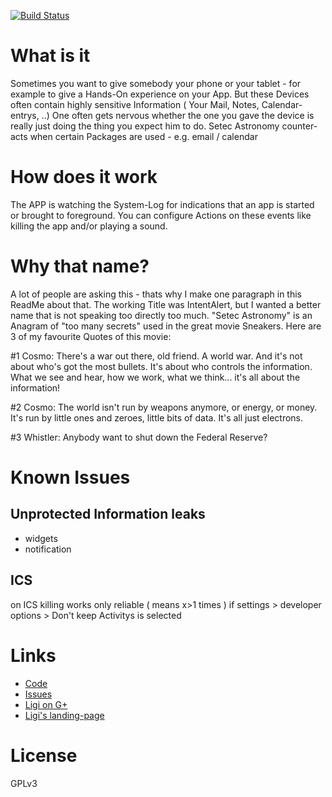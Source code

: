 [![Build Status](https://snap-ci.com/ligi/Setec-Astronomy/branch/master/build_image)](https://snap-ci.com/ligi/Setec-Astronomy/branch/master)

What is it
==========

Sometimes you want to give somebody your phone or your tablet - for example to give a Hands-On experience on your App. But these Devices often contain highly sensitive Information ( Your Mail, Notes, Calendar-entrys, ..) 
One often gets nervous whether the one you gave the device is really just doing the thing you expect him to do.
Setec Astronomy counter-acts when certain Packages are used - e.g. email / calendar

How does it work
================

The APP is watching the System-Log for indications that an app is started or brought to foreground. You can configure Actions on these events like killing the app and/or playing a sound. 

Why that name?
==============

A lot of people are asking this - thats why I make one paragraph in this ReadMe about that. The working Title was IntentAlert, but I wanted a better name that is not speaking too directly too much. "Setec Astronomy" is an Anagram of "too many secrets" used in the great movie Sneakers. Here are 3 of my favourite Quotes of this movie:

 #1 Cosmo: There's a war out there, old friend. A world war. And it's not about who's got the most bullets. It's about who controls the information. What we see and hear, how we work, what we think... it's all about the information! 

 #2 Cosmo: The world isn't run by weapons anymore, or energy, or money. It's run by little ones and zeroes, little bits of data. It's all just electrons. 

 #3 Whistler: Anybody want to shut down the Federal Reserve? 

Known Issues
============

Unprotected Information leaks
-----------------------------
 * widgets
 * notification

ICS
---
 on ICS killing works only reliable ( means x>1 times ) if settings > developer options > Don't keep Activitys is selected

Links
=====

 * [Code](http://github.com/ligi/Setec-Astronomy)
 * [Issues](http://github.com/ligi/Setec-Astronomy/issues)
 * [Ligi on G+](http://plus.google.com/104849265443273982798)
 * [Ligi's landing-page](http://ligi.de)

License
=======

 GPLv3


